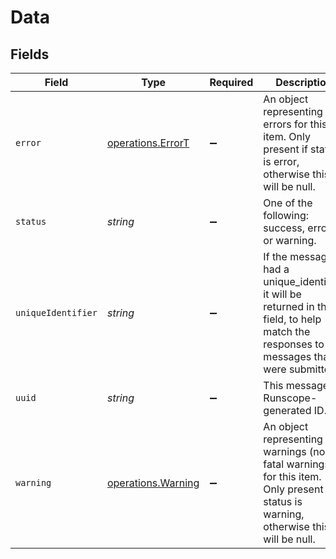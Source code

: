 # Data


## Fields

| Field                                                                                                                                       | Type                                                                                                                                        | Required                                                                                                                                    | Description                                                                                                                                 |
| ------------------------------------------------------------------------------------------------------------------------------------------- | ------------------------------------------------------------------------------------------------------------------------------------------- | ------------------------------------------------------------------------------------------------------------------------------------------- | ------------------------------------------------------------------------------------------------------------------------------------------- |
| `error`                                                                                                                                     | [operations.ErrorT](../../../sdk/models/operations/errort.md)                                                                               | :heavy_minus_sign:                                                                                                                          | An object representing errors for this item. Only present if status is error, otherwise this will be null.                                  |
| `status`                                                                                                                                    | *string*                                                                                                                                    | :heavy_minus_sign:                                                                                                                          | One of the following: success, error, or warning.                                                                                           |
| `uniqueIdentifier`                                                                                                                          | *string*                                                                                                                                    | :heavy_minus_sign:                                                                                                                          | If the message had a unique_identifier, it will be returned in this field, to help match the responses to the messages that were submitted. |
| `uuid`                                                                                                                                      | *string*                                                                                                                                    | :heavy_minus_sign:                                                                                                                          | This message's Runscope-generated ID.                                                                                                       |
| `warning`                                                                                                                                   | [operations.Warning](../../../sdk/models/operations/warning.md)                                                                             | :heavy_minus_sign:                                                                                                                          | An object representing warnings (non-fatal warnings) for this item. Only present if status is warning, otherwise this will be null.         |